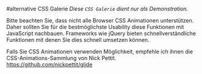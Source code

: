 #alternative CSS Galerie
*Diese `CSS Galerie` dient nur als Demonstration.*

Bitte beachten Sie, dass nicht alle Browser CSS Animationen unterstützen. Daher sollten Sie für die bestmöglichste Usability diese Funktionen mit JavaScript nachbauen.
Frameworks wie jQuery bieten schnellverständliche Funktionen mit denen Sie dies schnell umsetzen können.

Falls Sie CSS Animationen verwenden Möglichkeit, empfehle ich ihnen die CSS-Animations-Sammlung von Nick Pettit.
https://github.com/nickpettit/glide